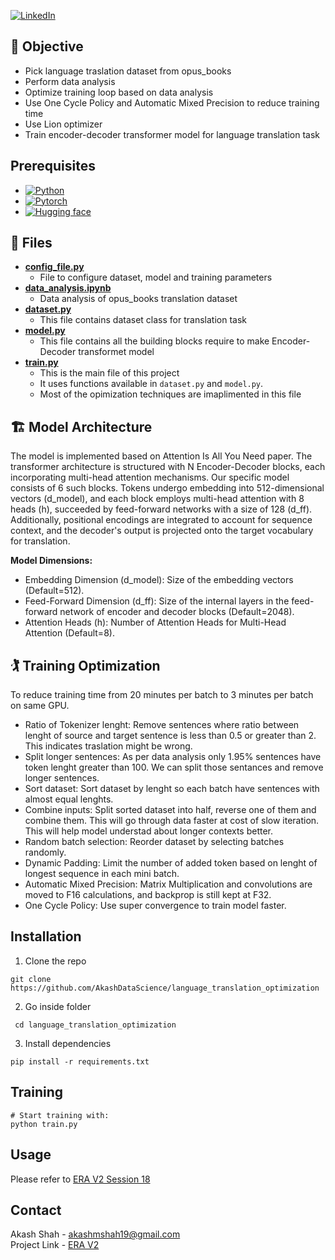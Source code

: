 [![LinkedIn][linkedin-shield]][linkedin-url]

## :jigsaw: Objective

- Pick language traslation dataset from opus_books
- Perform data analysis
- Optimize training loop based on data analysis
- Use One Cycle Policy and Automatic Mixed Precision to reduce training time
- Use Lion optimizer
- Train encoder-decoder transformer model for language translation task

## Prerequisites
* [![Python][Python.py]][python-url]
* [![Pytorch][PyTorch.tensor]][torch-url]
* [![Hugging face][HuggingFace.transformers]][huggingface-url]

## :open_file_folder: Files
- [**config_file.py**](config_file.py)
    - File to configure dataset, model and training parameters
- [**data_analysis.ipynb**](data_analysis.ipynb)
    - Data analysis of opus_books translation dataset
- [**dataset.py**](dataset.py)
    - This file contains dataset class for translation task
- [**model.py**](model.py)
    - This file contains all the building blocks require to make Encoder-Decoder transformet model
- [**train.py**](train.py)
    - This is the main file of this project
    - It uses functions available in `dataset.py` and `model.py`.
    - Most of the opimization techniques are imaplimented in this file 

## :building_construction: Model Architecture
The model is implemented based on Attention Is All You Need paper. The transformer architecture is
structured with N Encoder-Decoder blocks, each incorporating multi-head attention mechanisms. Our
specific model consists of 6 such blocks. Tokens undergo embedding into 512-dimensional vectors
(d_model), and each block employs multi-head attention with 8 heads (h), succeeded by feed-forward
networks with a size of 128 (d_ff). Additionally, positional encodings are integrated to account for
sequence context, and the decoder's output is projected onto the target vocabulary for translation.

**Model Dimensions:**

- Embedding Dimension (d_model): Size of the embedding vectors (Default=512).
- Feed-Forward Dimension (d_ff): Size of the internal layers in the feed-forward network of encoder
 and decoder blocks (Default=2048).
- Attention Heads (h): Number of Attention Heads for Multi-Head Attention (Default=8).

## :golfing: Training Optimization

To reduce training time from 20 minutes per batch to 3 minutes per batch on same GPU.

- Ratio of Tokenizer lenght: Remove sentences where ratio between lenght of source and target 
sentence is less than 0.5 or greater than 2. This indicates traslation might be wrong. 
- Split longer sentences: As per data analysis only 1.95% sentences have token lenght greater
than 100. We can split those sentances and remove longer sentences.
- Sort dataset: Sort dataset by lenght so each batch have sentences with almost equal lenghts.
- Combine inputs: Split sorted dataset into half, reverse one of them and combine them. This will
go through data faster at cost of slow iteration. This will help model understad about longer
contexts better. 
- Random batch selection: Reorder dataset by selecting batches randomly.
- Dynamic Padding: Limit the number of added token based on lenght of longest sequence in each mini 
batch.
- Automatic Mixed Precision: Matrix Multiplication and convolutions are moved to F16 calculations,
and backprop is still kept at F32.
- One Cycle Policy: Use super convergence to train model faster.


## Installation

1. Clone the repo
```
git clone https://github.com/AkashDataScience/language_translation_optimization
```
2. Go inside folder
```
 cd language_translation_optimization
```
3. Install dependencies
```
pip install -r requirements.txt
```

## Training

```
# Start training with:
python train.py

```

## Usage 
Please refer to [ERA V2 Session 18](https://github.com/AkashDataScience/ERA-V2/tree/master/Week-18)

## Contact

Akash Shah - akashmshah19@gmail.com  
Project Link - [ERA V2](https://github.com/AkashDataScience/ERA-V2/tree/master)



[linkedin-shield]: https://img.shields.io/badge/-LinkedIn-black.svg?style=for-the-badge&logo=linkedin&colorB=555
[linkedin-url]: https://www.linkedin.com/in/akash-m-shah/
[Python.py]:https://img.shields.io/badge/python-3670A0?style=for-the-badge&logo=python&logoColor=ffdd54
[python-url]: https://www.python.org/
[PyTorch.tensor]: https://img.shields.io/badge/PyTorch-%23EE4C2C.svg?style=for-the-badge&logo=PyTorch&logoColor=white
[torch-url]: https://pytorch.org/
[HuggingFace.transformers]: https://img.shields.io/badge/%F0%9F%A4%97-Hugging%20Face-orange
[huggingface-url]: https://huggingface.co/